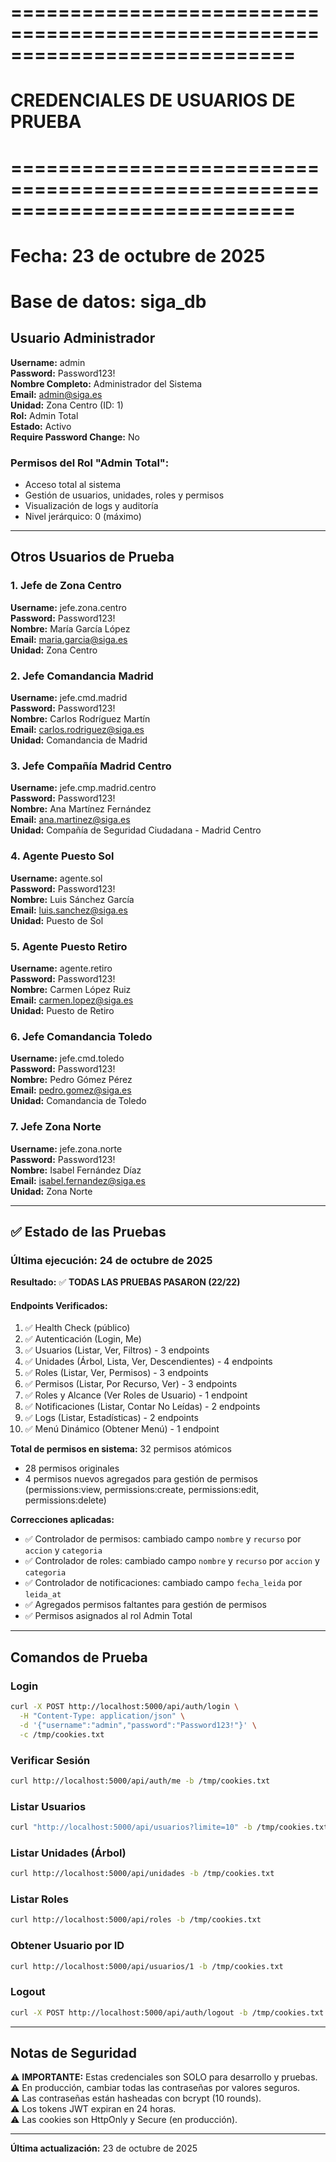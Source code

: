 # ============================================================================
# CREDENCIALES DE USUARIOS DE PRUEBA
# ============================================================================
# Fecha: 23 de octubre de 2025
# Base de datos: siga_db

## Usuario Administrador

**Username:** admin  
**Password:** Password123!  
**Nombre Completo:** Administrador del Sistema  
**Email:** admin@siga.es  
**Unidad:** Zona Centro (ID: 1)  
**Rol:** Admin Total  
**Estado:** Activo  
**Require Password Change:** No

### Permisos del Rol "Admin Total":
- Acceso total al sistema
- Gestión de usuarios, unidades, roles y permisos
- Visualización de logs y auditoría
- Nivel jerárquico: 0 (máximo)

---

## Otros Usuarios de Prueba

### 1. Jefe de Zona Centro
**Username:** jefe.zona.centro  
**Password:** Password123!  
**Nombre:** María García López  
**Email:** maria.garcia@siga.es  
**Unidad:** Zona Centro

### 2. Jefe Comandancia Madrid
**Username:** jefe.cmd.madrid  
**Password:** Password123!  
**Nombre:** Carlos Rodríguez Martín  
**Email:** carlos.rodriguez@siga.es  
**Unidad:** Comandancia de Madrid

### 3. Jefe Compañía Madrid Centro
**Username:** jefe.cmp.madrid.centro  
**Password:** Password123!  
**Nombre:** Ana Martínez Fernández  
**Email:** ana.martinez@siga.es  
**Unidad:** Compañía de Seguridad Ciudadana - Madrid Centro

### 4. Agente Puesto Sol
**Username:** agente.sol  
**Password:** Password123!  
**Nombre:** Luis Sánchez García  
**Email:** luis.sanchez@siga.es  
**Unidad:** Puesto de Sol

### 5. Agente Puesto Retiro
**Username:** agente.retiro  
**Password:** Password123!  
**Nombre:** Carmen López Ruiz  
**Email:** carmen.lopez@siga.es  
**Unidad:** Puesto de Retiro

### 6. Jefe Comandancia Toledo
**Username:** jefe.cmd.toledo  
**Password:** Password123!  
**Nombre:** Pedro Gómez Pérez  
**Email:** pedro.gomez@siga.es  
**Unidad:** Comandancia de Toledo

### 7. Jefe Zona Norte
**Username:** jefe.zona.norte  
**Password:** Password123!  
**Nombre:** Isabel Fernández Díaz  
**Email:** isabel.fernandez@siga.es  
**Unidad:** Zona Norte

---

## ✅ Estado de las Pruebas

### Última ejecución: 24 de octubre de 2025

**Resultado:** ✅ **TODAS LAS PRUEBAS PASARON (22/22)**

#### Endpoints Verificados:
1. ✅ Health Check (público)
2. ✅ Autenticación (Login, Me)
3. ✅ Usuarios (Listar, Ver, Filtros) - 3 endpoints
4. ✅ Unidades (Árbol, Lista, Ver, Descendientes) - 4 endpoints
5. ✅ Roles (Listar, Ver, Permisos) - 3 endpoints
6. ✅ Permisos (Listar, Por Recurso, Ver) - 3 endpoints
7. ✅ Roles y Alcance (Ver Roles de Usuario) - 1 endpoint
8. ✅ Notificaciones (Listar, Contar No Leídas) - 2 endpoints
9. ✅ Logs (Listar, Estadísticas) - 2 endpoints
10. ✅ Menú Dinámico (Obtener Menú) - 1 endpoint

**Total de permisos en sistema:** 32 permisos atómicos
- 28 permisos originales
- 4 permisos nuevos agregados para gestión de permisos (permissions:view, permissions:create, permissions:edit, permissions:delete)

**Correcciones aplicadas:**
- ✅ Controlador de permisos: cambiado campo `nombre` y `recurso` por `accion` y `categoria`
- ✅ Controlador de roles: cambiado campo `nombre` y `recurso` por `accion` y `categoria`  
- ✅ Controlador de notificaciones: cambiado campo `fecha_leida` por `leida_at`
- ✅ Agregados permisos faltantes para gestión de permisos
- ✅ Permisos asignados al rol Admin Total

---

## Comandos de Prueba

### Login
```bash
curl -X POST http://localhost:5000/api/auth/login \
  -H "Content-Type: application/json" \
  -d '{"username":"admin","password":"Password123!"}' \
  -c /tmp/cookies.txt
```

### Verificar Sesión
```bash
curl http://localhost:5000/api/auth/me -b /tmp/cookies.txt
```

### Listar Usuarios
```bash
curl "http://localhost:5000/api/usuarios?limite=10" -b /tmp/cookies.txt
```

### Listar Unidades (Árbol)
```bash
curl http://localhost:5000/api/unidades -b /tmp/cookies.txt
```

### Listar Roles
```bash
curl http://localhost:5000/api/roles -b /tmp/cookies.txt
```

### Obtener Usuario por ID
```bash
curl http://localhost:5000/api/usuarios/1 -b /tmp/cookies.txt
```

### Logout
```bash
curl -X POST http://localhost:5000/api/auth/logout -b /tmp/cookies.txt
```

---

## Notas de Seguridad

⚠️ **IMPORTANTE:** Estas credenciales son SOLO para desarrollo y pruebas.  
⚠️ En producción, cambiar todas las contraseñas por valores seguros.  
⚠️ Las contraseñas están hasheadas con bcrypt (10 rounds).  
⚠️ Los tokens JWT expiran en 24 horas.  
⚠️ Las cookies son HttpOnly y Secure (en producción).

---

**Última actualización:** 23 de octubre de 2025
